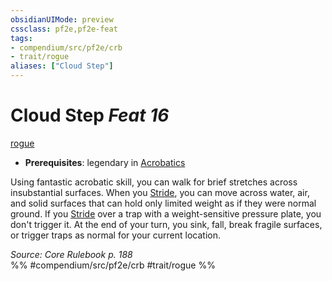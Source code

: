 ```yaml
---
obsidianUIMode: preview
cssclass: pf2e,pf2e-feat
tags:
- compendium/src/pf2e/crb
- trait/rogue
aliases: ["Cloud Step"]
---
```

# Cloud Step  *Feat 16*  
[rogue](../../Rules/traits/rogue.md)  

- **Prerequisites**: legendary in [Acrobatics](../skills.md#Acrobatics)

Using fantastic acrobatic skill, you can walk for brief stretches across insubstantial surfaces. When you [Stride](../../Rules/actions/stride.md), you can move across water, air, and solid surfaces that can hold only limited weight as if they were normal ground. If you [Stride](../../Rules/actions/stride.md) over a trap with a weight-sensitive pressure plate, you don't trigger it. At the end of your turn, you sink, fall, break fragile surfaces, or trigger traps as normal for your current location.

*Source: Core Rulebook p. 188*  
%% #compendium/src/pf2e/crb #trait/rogue %%
